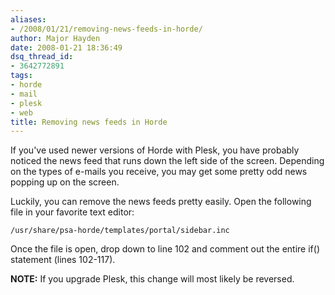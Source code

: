 ```yaml
---
aliases:
- /2008/01/21/removing-news-feeds-in-horde/
author: Major Hayden
date: 2008-01-21 18:36:49
dsq_thread_id:
- 3642772891
tags:
- horde
- mail
- plesk
- web
title: Removing news feeds in Horde
---
```


If you've used newer versions of Horde with Plesk, you have probably noticed the news feed that runs down the left side of the screen. Depending on the types of e-mails you receive, you may get some pretty odd news popping up on the screen.

Luckily, you can remove the news feeds pretty easily. Open the following file in your favorite text editor:

`/usr/share/psa-horde/templates/portal/sidebar.inc`

Once the file is open, drop down to line 102 and comment out the entire if() statement (lines 102-117).

**NOTE:** If you upgrade Plesk, this change will most likely be reversed.